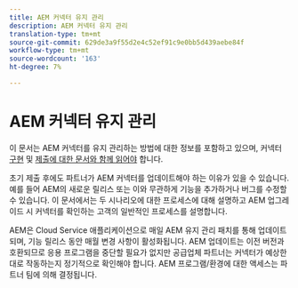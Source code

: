 ```yaml
---
title: AEM 커넥터 유지 관리
description: AEM 커넥터 유지 관리
translation-type: tm+mt
source-git-commit: 629de3a9f55d2e4c52ef91c9e0bb5d439aebe84f
workflow-type: tm+mt
source-wordcount: '163'
ht-degree: 7%

---
```



AEM 커넥터 유지 관리
============================

이 문서는 AEM 커넥터를 유지 관리하는 방법에 대한 정보를 포함하고 있으며, 커넥터 [구현](implement.md) 및 [제출에 대한 문서와 함께 읽어야](submit.md) 합니다.

초기 제출 후에도 파트너가 AEM 커넥터를 업데이트해야 하는 이유가 있을 수 있습니다. 예를 들어 AEM의 새로운 릴리스 또는 이와 무관하게 기능을 추가하거나 버그를 수정할 수 있습니다. 이 문서에서는 두 시나리오에 대한 프로세스에 대해 설명하고 AEM 업그레이드 시 커넥터를 확인하는 고객의 일반적인 프로세스를 설명합니다.

AEM은 Cloud Service 애플리케이션으로 매일 AEM 유지 관리 패치를 통해 업데이트되며, 기능 릴리스 동안 매월 변경 사항이 활성화됩니다. AEM 업데이트는 이전 버전과 호환되므로 응용 프로그램을 중단할 필요가 없지만 공급업체 파트너는 커넥터가 예상한 대로 작동하는지 정기적으로 확인해야 합니다. AEM 프로그램/환경에 대한 액세스는 파트너 팀에 의해 결정됩니다.